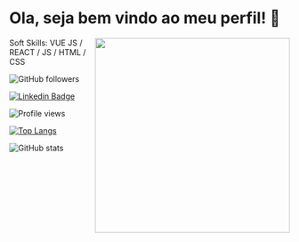 # Ola, seja bem vindo ao meu perfil! 👋

<img align="right" src="https://ik.imagekit.io/danilovieira/undraw_hacker_mind_6y85_Zn1Vl8GZC.png" width="350"/>

Soft Skills: VUE JS / REACT / JS / HTML / CSS

![GitHub followers](https://img.shields.io/github/followers/digosts?labelColor=8257e5&color=8257e5&logo=github&label=Followers&logoColor=white&style=flat-square)

[![Linkedin Badge](https://img.shields.io/badge/-Rodrigo-8257e5?style=flat-square&labelColor=8257e5&logo=linkedin&logoColor=white&link=https://www.linkedin.com/in/rodrigo-braga-developer/)](https://www.linkedin.com/in/rodrigo-braga-developer/)

![Profile views](https://gpvc.arturio.dev/digosts)

[![Top Langs](https://github-readme-stats.vercel.app/api/top-langs/?username=digosts&layout=compact)](https://github.com/anuraghazra/github-readme-stats)

![GitHub stats](https://github-readme-stats.vercel.app/api?username=digosts&show_icons=true&theme=radical)  
